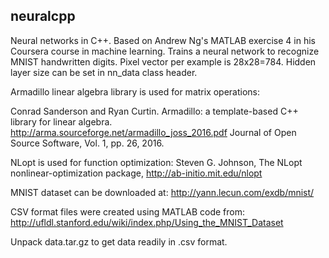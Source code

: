 ## neuralcpp
Neural networks in C++. Based on Andrew Ng's MATLAB exercise 4 in his Coursera course in machine learning.
Trains a neural network to recognize MNIST handwritten digits. Pixel vector per example is 28x28=784. Hidden layer size can be set in nn_data class header.

Armadillo linear algebra library is used for matrix operations:

Conrad Sanderson and Ryan Curtin. 
Armadillo: a template-based C++ library for linear algebra. http://arma.sourceforge.net/armadillo_joss_2016.pdf
Journal of Open Source Software, Vol. 1, pp. 26, 2016.

NLopt is used for function optimization:
Steven G. Johnson, The NLopt nonlinear-optimization package, http://ab-initio.mit.edu/nlopt

MNIST dataset can be downloaded at: http://yann.lecun.com/exdb/mnist/

CSV format files were created using MATLAB code from: http://ufldl.stanford.edu/wiki/index.php/Using_the_MNIST_Dataset

Unpack data.tar.gz to get data readily in .csv format.